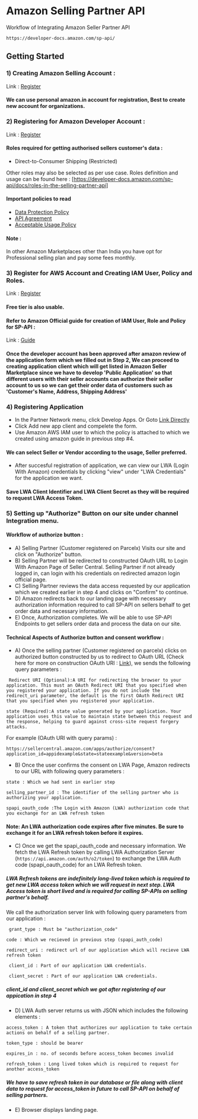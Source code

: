 # Amazon Selling Partner API

Workflow of Integrating Amazon Seller Partner API
```
https://developer-docs.amazon.com/sp-api/
```

## Getting Started

### 1) Creating Amazon Selling Account :
Link : [Register](https://sellercentral.amazon.in/signin)

#### We can use personal amazon.in account for registration, Best to create new account for organizations.

### 2) Registering for Amazon Developer Account :
Link : [Register](https://sellercentral.amazon.in/developer/register)

#### Roles required for getting authorised sellers customer's data :
* Direct-to-Consumer Shipping (Restricted)

Other roles may also be selected as per use case. Roles definition and usage can be found here : [https://developer-docs.amazon.com/sp-api/docs/roles-in-the-selling-partner-api]

#### Important policies to read
* [Data Protection Policy](https://sellercentral.amazon.in/mws/static/policy?documentType=DPP&locale=en_IN)
* [API Agreement](https://sellercentral.amazon.in/mws/static/agreement?&locale=en_IN)
* [Acceptable Usage Policy](https://sellercentral.amazon.in/mws/static/agreement?&locale=en_IN)

#### Note :
In other Amazon Marketplaces other than India you have opt for Professional selling plan and pay some fees monthly.

### 3) Register for AWS Account and Creating IAM User, Policy and Roles.
Link : [Register](https://portal.aws.amazon.com/billing/signup)
#### Free tier is also usable.

#### Refer to Amazon Official guide for creation of IAM User, Role and Policy for SP-API :
Link : [Guide](https://developer-docs.amazon.com/sp-api/docs/creating-and-configuring-iam-policies-and-entities)

#### Once the developer account has been approved after amazon review of the application form which we filled out in Step 2, We can proceed to creating application client which will get listed in Amazon Seller Marketplace since we have to develop 'Public Application' so that different users with their seller accounts can authorize their seller account to us so we can get their order data of customers such as 'Customer's Name, Address, Shipping Address'

### 4) Registering Application
* In the Partner Network menu, click Develop Apps. Or Goto [Link Directly](https://sellercentral.amazon.in/sellingpartner/developerconsole/) 
* Click Add new app client and compelete the form.
* Use Amazon AWS IAM user to which the policy is attached to which we created using amazon guide in previous step #4.
#### We can select Seller or Vendor according to the usage, Seller preferred.
* After succesful registration of application, we can view our LWA (Login With Amazon) credentials by clicking "view" under "LWA Credentials" for the application we want.
#### Save LWA Client Identifier and LWA Client Secret as they will be required to request LWA Access Token.

### 5) Setting up "Authorize" Button on our site under channel Integration menu.
#### Workflow of authorize button :
* A) Selling Partner (Customer registered on Parcelx) Visits our site and click on "Authorize" button.
* B) Selling Partner will be redirected to constructed OAuth URL to Login With Amazon Page of Seller Central. Selling Partner if not already logged in, can login with his credentials on redirected amazon login official page.
* C) Selling Partner reviews the data access requested by our application which we created earlier in step 4 and clicks on "Confirm" to continue.
* D) Amazon redirects back to our landing page with necessary authorization information required to call SP-API on sellers behalf to get order data and necessary information.
* E) Once, Authorization completes. We will be able to use SP-API Endpoints to get sellers order data and process the data on our site.

#### Technical Aspects of Authorize button and consent workflow :
* A) Once the selling partner (Customer registered on parcelx) clicks on authorized button constructed by us to redirect to OAuth URL (Check here for more on construction OAuth URI : [Link](https://developer-docs.amazon.com/sp-api/docs/authorizing-selling-partner-api-applications#constructing-an-oauth-authorization-uri)), we sends the following query parameters :


``` Redirect URI (Optional):A URI for redirecting the browser to your application. This must an OAuth Redirect URI that you specified when you registered your application. If you do not include the redirect_uri parameter, the default is the first OAuth Redirect URI that you specified when you registered your application.```


```state (Required):A state value generated by your application. Your application uses this value to maintain state between this request and the response, helping to guard against cross-site request forgery attacks.```

For example (OAuth URI with query params) : 

``` https://sellercentral.amazon.com/apps/authorize/consent?application_id=appidexample&state=stateexample&version=beta ```

* B) Once the user confirms the consent on LWA Page, Amazon redirects to our URL with following query parameters :


```state : Which we had sent in earlier step```


```selling_partner_id : The identifier of the selling partner who is authorizing your application. ```


```spapi_oauth_code :The Login with Amazon (LWA) authorization code that you exchange for an LWA refresh token```


#### Note: An LWA authorization code expires after five minutes. Be sure to exchange it for an LWA refresh token before it expires.

* C) Once we get the spapi_oauth_code and necessary information. We fetch the LWA Refresh token by calling LWA Authorization Server (```https://api.amazon.com/auth/o2/token```) to exchange the LWA Auth code (spapi_oauth_code) for an LWA Refresh token.
##### LWA Refresh tokens are indefinitely long-lived token which is required to get new LWA access token which we will request in next step. LWA Access token is short lived and is required for calling SP-APIs on selling partner's behalf.

We call the authorization server link with following query parameters from our application :


``` grant_type : Must be "authorization_code"```


```code : Which we recieved in previous step (spapi_auth_code)```


```redirect_uri : redirect url of our application which will recieve LWA refresh token```


``` client_id : Part of our application LWA credentials.```


``` client_secret : Part of our application LWA credentials.```


##### client_id and client_secret which we got after registering of our appication in step 4

* D) LWA Auth server returns us with JSON which includes the following elements :


```access_token : A token that authorizes our application to take certain actions on behalf of a selling partner. ```


```token_type : should be bearer```


```expires_in : no. of seconds before access_token becomes invalid```


```refresh_token : Long lived token which is required to request for another access_token```


##### We have to save refresh token in our database or file along with client data to request for access_token in future to call SP-API on behalf of selling partners.

* E) Browser displays landing page.